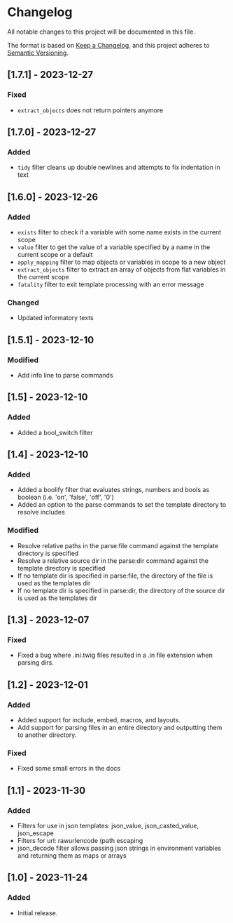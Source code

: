 # Changelog

All notable changes to this project will be documented in this file.

The format is based on [Keep a Changelog](https://keepachangelog.com/en/1.0.0/),
and this project adheres to [Semantic Versioning](https://semver.org/spec/v2.0.0.html).


## [1.7.1] - 2023-12-27

### Fixed
- `extract_objects` does not return pointers anymore 

## [1.7.0] - 2023-12-27

### Added
- `tidy` filter cleans up double newlines and attempts to fix indentation in text

## [1.6.0] - 2023-12-26

### Added
- `exists` filter to check if a variable with some name exists in the current scope
- `value` filter to get the value of a variable specified by a name in the current scope or a default
- `apply_mapping` filter to map objects or variables in scope to a new object
- `extract_objects` filter to extract an array of objects from flat variables in the current scope
- `fatality` filter to exit template processing with an error message

### Changed
- Updated informatory texts

## [1.5.1] - 2023-12-10

### Modified
- Add info line to parse commands

## [1.5] - 2023-12-10

### Added
- Added a bool_switch filter

## [1.4] - 2023-12-10

### Added
- Added a boolify filter that evaluates strings, numbers and bools as boolean (i.e. 'on', 'false', 'off', '0')
- Added an option to the parse commands to set the template directory to resolve includes

### Modified
- Resolve relative paths in the parse:file command against the template directory is specified
- Resolve a relative source dir in the parse:dir command against the template directory is specified
- If no template dir is specified in parse:file, the directory of the file is used as the templates dir
- If no template dir is specified in parse:dir, the directory of the source dir is used as the templates dir

## [1.3] - 2023-12-07

### Fixed
- Fixed a bug where .ini.twig files resulted in a .in file extension when parsing dirs.

## [1.2] - 2023-12-01

### Added
- Added support for include, embed, macros, and layouts.
- Add support for parsing files in an entire directory and outputting them to another directory.

### Fixed
- Fixed some small errors in the docs

## [1.1] - 2023-11-30

### Added

- Filters for use in json templates: json_value, json_casted_value, json_escape
- Filters for url: rawurlencode (path escaping
- json_decode filter allows passing json strings in environment variables and returning them as maps or arrays

## [1.0] - 2023-11-24

### Added

- Initial release.
